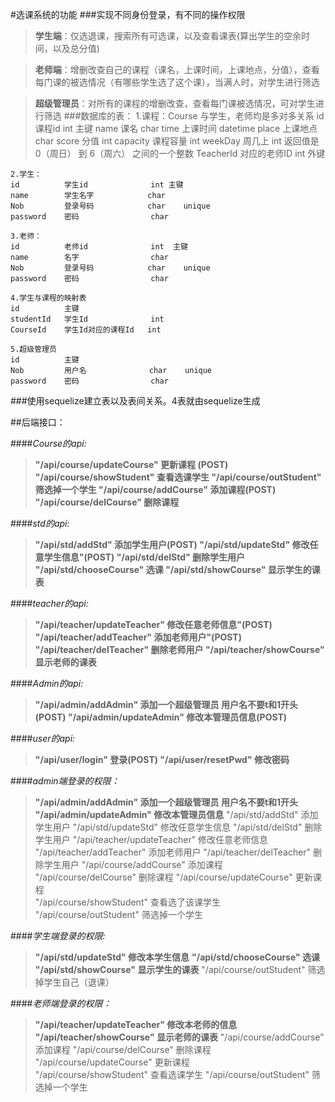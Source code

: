 #选课系统的功能
###实现不同身份登录，有不同的操作权限
>**学生端**：仅选退课，搜索所有可选课，以及查看课表(算出学生的空余时间，以及总分值)

>**老师端**：增删改查自己的课程（课名，上课时间，上课地点，分值），查看每门课的被选情况（有哪些学生选了这个课），当满人时，对学生进行筛选

>**超级管理员**：对所有的课程的增删改查，查看每门课被选情况，可对学生进行筛选
###数据库的表：
    1.课程：Course  与学生，老师均是多对多关系
    id          课程id              int  主键
    name        课名                char
    time        上课时间            datetime
    place       上课地点            char
    score       分值                int
    capacity    课程容量            int
    weekDay     周几上              int     返回值是 0（周日） 到 6（周六） 之间的一个整数
    TeacherId   对应的老师ID        int  外键
    
    2.学生：
    id          学生id              int 主键
    name        学生名字            char
    Nob         登录号码            char    unique
    password    密码                char

    3.老师：
    id          老师id              int  主键
    name        名字                char
    Nob         登录号码            char    unique
    password    密码                char

    4.学生与课程的映射表
    id          主键
    studentId   学生Id              int
    CourseId    学生Id对应的课程Id   int

    5.超级管理员
    id          主键
    Nob         用户名              char    unique
    password    密码                char

###使用sequelize建立表以及表间关系。4表就由sequelize生成

##后端接口：


####*Course的api:*
>**"/api/course/updateCourse"  更新课程  (POST)
"/api/course/showStudent"   查看选课学生
"/api/course/outStudent"    筛选掉一个学生
"/api/course/addCourse"  添加课程(POST)
"/api/course/delCourse"  删除课程**

####*std的api:*
>**"/api/std/addStd"  添加学生用户(POST)
"/api/std/updateStd"  修改任意学生信息"(POST)
"/api/std/delStd"  删除学生用户
"/api/std/chooseCourse" 选课
"/api/std/showCourse" 显示学生的课表**

####*teacher的api:*
>**"/api/teacher/updateTeacher"  修改任意老师信息"(POST)
"/api/teacher/addTeacher" 添加老师用户"(POST)
"/api/teacher/delTeacher"  删除老师用户
"/api/teacher/showCourse"  显示老师的课表**

####*Admin的api:*
>**"/api/admin/addAdmin" 添加一个超级管理员 用户名不要t和1开头(POST)
"/api/admin/updateAdmin" 修改本管理员信息(POST)**

####*user的api:*
>**"/api/user/login"  登录(POST)
"/api/user/resetPwd"  修改密码**


####*admin端登录的权限：*
>**"/api/admin/addAdmin" 添加一个超级管理员 用户名不要t和1开头**
**"/api/admin/updateAdmin" 修改本管理员信息**
"/api/std/addStd"  添加学生用户
"/api/std/updateStd"  修改任意学生信息
"/api/std/delStd"  删除学生用户
"/api/teacher/updateTeacher"  修改任意老师信息
"/api/teacher/addTeacher" 添加老师用户
"/api/teacher/delTeacher"  删除学生用户
"/api/course/addCourse"  添加课程
"/api/course/delCourse"  删除课程
"/api/course/updateCourse"  更新课程  
"/api/course/showStudent"   查看选了该课学生
"/api/course/outStudent"    筛选掉一个学生

####*学生端登录的权限:*
>**"/api/std/updateStd"   修改本学生信息**
**"/api/std/chooseCourse" 选课**
**"/api/std/showCourse"       显示学生的课表**
"/api/course/outStudent"   筛选掉学生自己（退课）

####*老师端登录的权限：*
>**"/api/teacher/updateTeacher"  修改本老师的信息**
**"/api/teacher/showCourse"  显示老师的课表**
"/api/course/addCourse"  添加课程
"/api/course/delCourse"  删除课程
"/api/course/updateCourse"  更新课程  
"/api/course/showStudent"   查看选课学生
"/api/course/outStudent"    筛选掉一个学生
